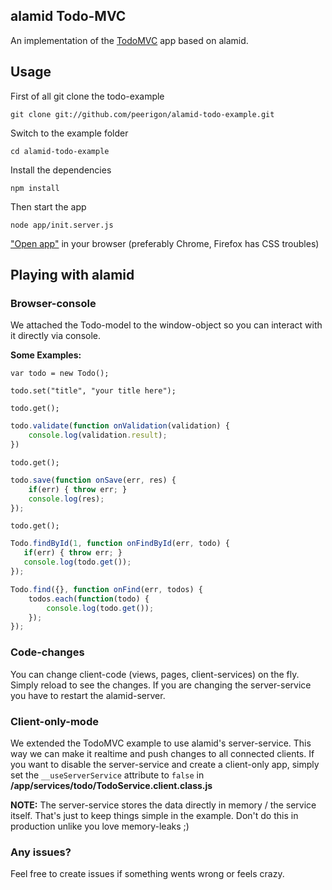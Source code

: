 ## alamid Todo-MVC

An implementation of the [TodoMVC](http://addyosmani.github.com/todomvc/) app based on alamid.

## Usage 

First of all git clone the todo-example

`git clone git://github.com/peerigon/alamid-todo-example.git`

Switch to the example folder

`cd alamid-todo-example`

Install the dependencies

`npm install`

Then start the app

`node app/init.server.js`

["Open app"](http://localhost:9000) in your browser (preferably Chrome, Firefox has CSS troubles)

## Playing with alamid

### Browser-console 
We attached the Todo-model to the window-object so you can interact with it directly via console. 

__Some Examples:__

`var todo = new Todo();`

`todo.set("title", "your title here");`

`todo.get();`

```javascript
todo.validate(function onValidation(validation) { 
	console.log(validation.result);
})
```

`todo.get();`

```javascript 
todo.save(function onSave(err, res) { 
    if(err) { throw err; }
    console.log(res);
});
```

`todo.get();`

```javascript
Todo.findById(1, function onFindById(err, todo) {
   if(err) { throw err; }
   console.log(todo.get());
});
```

```javascript
Todo.find({}, function onFind(err, todos) {
	todos.each(function(todo) {
	    console.log(todo.get());
	});
});
```

### Code-changes 

You can change client-code (views, pages, client-services) on the fly. Simply reload to see the changes. If you are changing the server-service you have to restart the alamid-server. 

### Client-only-mode
We extended the TodoMVC example to use alamid's server-service. This way we can make it realtime and push changes to all connected clients. If you want to disable the server-service and create a client-only app, simply set the `__useServerService` attribute to `false` in __/app/services/todo/TodoService.client.class.js__ 

__NOTE:__ The server-service stores the data directly in memory / the service itself. 
That's just to keep things simple in the example. Don't do this in production unlike you love memory-leaks ;)

 
### Any issues?
Feel free to create issues if something wents wrong or feels crazy. 
